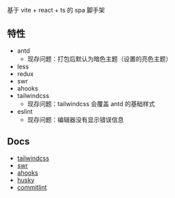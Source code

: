 基于 vite + react + ts 的 spa 脚手架

## 特性

- antd
  - 现存问题：打包后默认为暗色主题（设置的亮色主题）
- less
- redux
- swr
- ahooks
- tailwindcss
  - 现存问题：tailwindcss 会覆盖 antd 的基础样式
- eslint
  - 现存问题：编辑器没有显示错误信息

## Docs

- [tailwindcss](https://www.tailwindcss.cn/docs)
- [swr](https://www.npmjs.com/package/swr)
- [ahooks](https://ahooks.js.org/zh-CN/hooks/use-request/index)
- [husky](https://typicode.github.io/husky/#/)
- [commitlint](https://commitlint.js.org/#/reference-cli)
